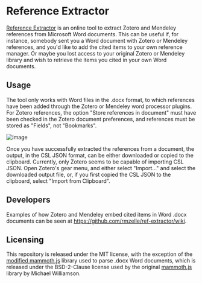 # Reference Extractor

[Reference Extractor](http://rintze.zelle.me/ref-extractor/) is an online tool to extract Zotero and Mendeley references from Microsoft Word documents.
This can be useful if, for instance, somebody sent you a Word document with Zotero or Mendeley references, and you'd like to add the cited items to your own reference manager.
Or maybe you lost access to your original Zotero or Mendeley library and wish to retrieve the items you cited in your own Word documents.

## Usage

The tool only works with Word files in the .docx format, to which references have been added through the Zotero or Mendeley word processor plugins.
For Zotero references, the option "Store references in document" must have been checked in the Zotero document preferences, and references must be stored as "Fields", not "Bookmarks".

![image](https://cloud.githubusercontent.com/assets/77951/19630377/a01b9a4e-9957-11e6-8113-9e36b11724db.png)

Once you have successfully extracted the references from a document, the output, in the CSL JSON format, can be either downloaded or copied to the clipboard.
Currently, only Zotero seems to be capable of importing CSL JSON.
Open Zotero's gear menu, and either select "Import..." and select the downloaded output file, or, if you first copied the CSL JSON to the clipboard, select "Import from Clipboard".

## Developers

Examples of how Zotero and Mendeley embed cited items in Word .docx documents can be seen at <https://github.com/rmzelle/ref-extractor/wiki>.

## Licensing

This repository is released under the MIT license, with the exception of the [modified mammoth.js](https://github.com/rmzelle/mammoth.js) library used to parse .docx Word documents, which is released under the BSD-2-Clause license used by the original [mammoth.js](https://github.com/mwilliamson/mammoth.js) library by Michael Williamson.
